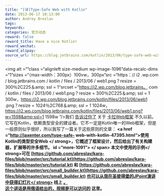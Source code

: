 ```yaml
---
title: "[译]Type-Safe Web with Kotlin"
date: 2013-06-17 18:13:00
author: Andrey Breslav
tags:
keywords:
categories: 官方动态
reward: false
reward_title: Have a nice Kotlin!
reward_wechat:
reward_alipay:
source_url: https://blog.jetbrains.com/kotlin/2013/06/type-safe-web-with-kotlin/
---
```


<img alt =“”class =“alignleft size-medium wp-image-1096”data-recalc-dims =“1”sizes =“（max-width：300px）100vw，300px”src =“https：// i2 .wp.com / blog.jetbrains.com / kotlin / files / 2013/06 / web1.png？resize = 300％2C225＆amp; ssl = 1“srcset =”https://i2.wp.com/blog.jetbrains。 com / kotlin / files / 2013/06 / web1.png？resize = 300％2C225＆amp; ssl = 1 300w，https://i2.wp.com/blog.jetbrains.com/kotlin/files/2013/06/web1 .png？resize = 1024％2C768＆amp; ssl = 1 1024w，https://i2.wp.com/blog.jetbrains.com/kotlin/files/2013/06/web1.png?w=1598&amp;ssl=1 1598w “/>我们 [告诉过你了](http://blog.jetbrains.com/kotlin/2013/01/an-interview-with-andy-selvig-author-of-kara-web-framework/) 关于 [卡拉Web框架](http://karaframework.com/) 不久以前。它写在Kotlin，依赖类型安全的建设者。它不一定是Kotlin唯一的Web框架，但是一般原则似乎很好，所以我写了一篇关于这些原则的文章：<strong> <a href =“http://jaxenter.com/type-safe- web-with-kotlin-47395.html“>使用Kotlin的类型安全Web </a> </ strong>，它概述了框架设计，然后给出了有关构建器，扩展等的许多细节。 id =“more-1091”> </ span>
本文中使用的<strong>示例</ strong>可在 [https://github.com/abreslav/kara-files/blob/master/src/tutorial.kt](https://github.com/abreslav/kara-files/blob/master/src/tutorial.kt) 和 [https://github.com/abreslav/kara-files/blob/master/src/small_builder.kt](https://github.com/abreslav/kara-files/blob/master/src/small_builder.kt) [也可以从我在圣彼得堡的JPoint演讲中获得<strong>幻灯片</ strong>](https://prezi.com/hndtabwcfy5h/type-safe-web-with-kotlin-jpoint/) 线上 [。<BR/>
这个讲话是用俄语给出的，视频是可以访问的](http://javapoint.ru/talks/12/) 这里。
